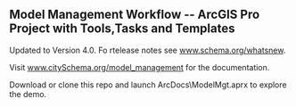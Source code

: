 ## Model Management Workflow -- ArcGIS Pro Project with Tools,Tasks and Templates

Updated to Version 4.0.  Fo rtelease notes see www.schema.org/whatsnew. 

Visit www.citySchema.org/model_management for the documentation.

Download or clone this repo and launch ArcDocs\ModelMgt.aprx to explore the demo.  

